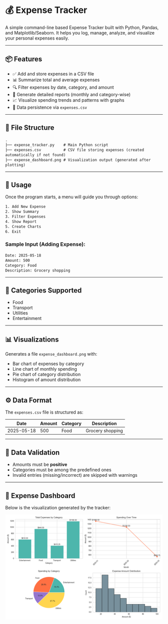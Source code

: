 # 💰 Expense Tracker

A simple command-line based Expense Tracker built with Python, Pandas, and Matplotlib/Seaborn. It helps you log, manage, analyze, and visualize your personal expenses easily.

---

## 📦 Features

- ✅ Add and store expenses in a CSV file  
- 📊 Summarize total and average expenses  
- 🔍 Filter expenses by date, category, and amount  
- 🧾 Generate detailed reports (monthly and category-wise)  
- 📈 Visualize spending trends and patterns with graphs  
- 💾 Data persistence via `expenses.csv`

---

## 📁 File Structure

```
.
├── expense_tracker.py    # Main Python script
├── expenses.csv          # CSV file storing expenses (created automatically if not found)
├── expense_dashboard.png # Visualization output (generated after plotting)
```

---

## 🧮 Usage

Once the program starts, a menu will guide you through options:

```
1. Add New Expense
2. Show Summary
3. Filter Expenses
4. Show Report
5. Create Charts
6. Exit
```

### Sample Input (Adding Expense):

```
Date: 2025-05-18
Amount: 500
Category: Food
Description: Grocery shopping
```

---

## 📌 Categories Supported

- Food  
- Transport  
- Utilities  
- Entertainment

---

## 📊 Visualizations

Generates a file `expense_dashboard.png` with:

- Bar chart of expenses by category  
- Line chart of monthly spending  
- Pie chart of category distribution  
- Histogram of amount distribution

---

## ⚙️ Data Format

The `expenses.csv` file is structured as:

| Date       | Amount | Category    | Description       |
|------------|--------|-------------|-------------------|
| 2025-05-18 | 500    | Food        | Grocery shopping  |

---

## 🧹 Data Validation

- Amounts must be **positive**  
- Categories must be among the predefined ones  
- Invalid entries (missing/incorrect) are skipped with warnings

---

## 📸 Expense Dashboard

Below is the visualization generated by the tracker:

![Expense Dashboard](expense_dashboard.png)

